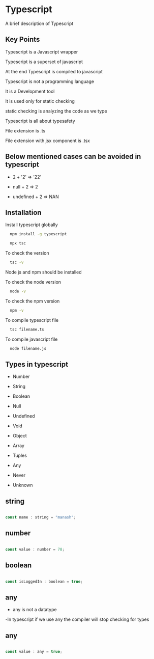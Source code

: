 # Typescript

A brief description of Typescript

## Key Points

Typescript is a Javascript wrapper

Typescript is a superset of javascript

At the end Typescript is compiled to javascript

Typescript is not a programming language

It is a Development tool

It is used only for static checking

static checking is analyzing the code as we type

Typescript is all about typesafety

File extension is .ts

File extension with jsx component is .tsx


## Below mentioned cases can be avoided in typescript

-  2 + '2' => '22'

-  null + 2 => 2

-  undefined + 2 => NAN

## Installation

Install typescript globally

```bash
  npm install -g typescript
```

```bash
  npx tsc
```

To check the version

```bash
  tsc -v
```

Node js and npm should be installed

To check the node version

```bash
  node -v
```

To check the  npm version

```bash
  npm -v
```

To compile typescript file

```bash
  tsc filename.ts
```

To compile javascript file

```bash
  node filename.js
```


## Types in typescript

-  Number

-  String

-  Boolean

-  Null

-  Undefined

-  Void

-  Object

-  Array

-  Tuples

-  Any

-  Never

-  Unknown



## string

```javascript

const name : string = "manash";

```

## number

```javascript

const value : number = 78;

```


## boolean

```javascript

const isLoggedIn : boolean = true;

```


## any

- any is not a datatype

-In typescript if we use any the compiler will stop checking for types

## any

```javascript

const value : any = true;

```